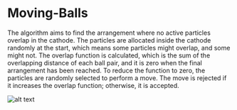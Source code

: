 # Moving-Balls
The algorithm aims to find the arrangement where no active particles overlap in the cathode. The particles are allocated 
inside the cathode randomly at the start, which means some particles might overlap, and some might not. 
The overlap function is calculated, which is the sum of the overlapping distance of each ball pair, 
and it is zero when the final arrangement has been reached. To reduce the function to zero, the particles are randomly selected to perform a move. 
The move is rejected if it increases the overlap function; otherwise, it is accepted.

![alt text](https://github.com/jielingl11/Moving-Balls/blob/method.png)


